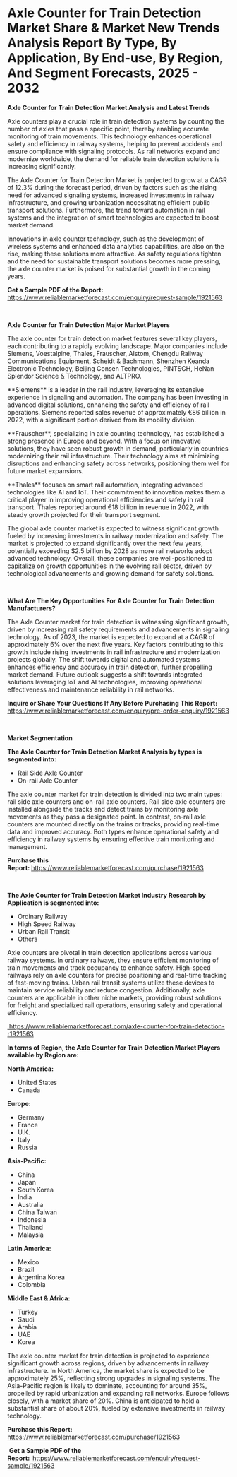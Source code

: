 <p><h1>Axle Counter for Train Detection Market Share & Market New Trends Analysis Report By Type, By Application, By End-use, By Region, And Segment Forecasts, 2025 - 2032</h1></p><p><strong>Axle Counter for Train Detection Market Analysis and Latest Trends</strong></p>
<p><p>Axle counters play a crucial role in train detection systems by counting the number of axles that pass a specific point, thereby enabling accurate monitoring of train movements. This technology enhances operational safety and efficiency in railway systems, helping to prevent accidents and ensure compliance with signaling protocols. As rail networks expand and modernize worldwide, the demand for reliable train detection solutions is increasing significantly.</p><p>The Axle Counter for Train Detection Market is projected to grow at a CAGR of 12.3% during the forecast period, driven by factors such as the rising need for advanced signaling systems, increased investments in railway infrastructure, and growing urbanization necessitating efficient public transport solutions. Furthermore, the trend toward automation in rail systems and the integration of smart technologies are expected to boost market demand. </p><p>Innovations in axle counter technology, such as the development of wireless systems and enhanced data analytics capabilities, are also on the rise, making these solutions more attractive. As safety regulations tighten and the need for sustainable transport solutions becomes more pressing, the axle counter market is poised for substantial growth in the coming years.</p></p>
<p><strong>Get a Sample PDF of the Report:&nbsp;</strong> <a href="https://www.reliablemarketforecast.com/enquiry/request-sample/1921563?utm_campaign=3120&utm_medium=2&utm_source=Github&utm_content=ia&utm_term=12042025&utm_id=axle-counter-for-train-detection">https://www.reliablemarketforecast.com/enquiry/request-sample/1921563</a></p>
<p>&nbsp;</p>
<p><strong>Axle Counter for Train Detection Major Market Players</strong></p>
<p><p>The axle counter for train detection market features several key players, each contributing to a rapidly evolving landscape. Major companies include Siemens, Voestalpine, Thales, Frauscher, Alstom, Chengdu Railway Communications Equipment, Scheidt & Bachmann, Shenzhen Keanda Electronic Technology, Beijing Consen Technologies, PINTSCH, HeNan Splendor Science & Technology, and ALTPRO.</p><p>**Siemens** is a leader in the rail industry, leveraging its extensive experience in signaling and automation. The company has been investing in advanced digital solutions, enhancing the safety and efficiency of rail operations. Siemens reported sales revenue of approximately €86 billion in 2022, with a significant portion derived from its mobility division.</p><p>**Frauscher**, specializing in axle counting technology, has established a strong presence in Europe and beyond. With a focus on innovative solutions, they have seen robust growth in demand, particularly in countries modernizing their rail infrastructure. Their technology aims at minimizing disruptions and enhancing safety across networks, positioning them well for future market expansions.</p><p>**Thales** focuses on smart rail automation, integrating advanced technologies like AI and IoT. Their commitment to innovation makes them a critical player in improving operational efficiencies and safety in rail transport. Thales reported around €18 billion in revenue in 2022, with steady growth projected for their transport segment.</p><p>The global axle counter market is expected to witness significant growth fueled by increasing investments in railway modernization and safety. The market is projected to expand significantly over the next few years, potentially exceeding $2.5 billion by 2028 as more rail networks adopt advanced technology. Overall, these companies are well-positioned to capitalize on growth opportunities in the evolving rail sector, driven by technological advancements and growing demand for safety solutions.</p></p>
<p>&nbsp;</p>
<p><strong>What Are The Key Opportunities For Axle Counter for Train Detection Manufacturers?</strong></p>
<p><p>The Axle Counter market for train detection is witnessing significant growth, driven by increasing rail safety requirements and advancements in signaling technology. As of 2023, the market is expected to expand at a CAGR of approximately 6% over the next five years. Key factors contributing to this growth include rising investments in rail infrastructure and modernization projects globally. The shift towards digital and automated systems enhances efficiency and accuracy in train detection, further propelling market demand. Future outlook suggests a shift towards integrated solutions leveraging IoT and AI technologies, improving operational effectiveness and maintenance reliability in rail networks.</p></p>
<p><strong>Inquire or Share Your Questions If Any Before Purchasing This Report:</strong> <a href="https://www.reliablemarketforecast.com/enquiry/pre-order-enquiry/1921563?utm_campaign=3120&utm_medium=2&utm_source=Github&utm_content=ia&utm_term=12042025&utm_id=axle-counter-for-train-detection">https://www.reliablemarketforecast.com/enquiry/pre-order-enquiry/1921563</a></p>
<p>&nbsp;</p>
<p><strong>Market Segmentation</strong></p>
<p><strong>The Axle Counter for Train Detection Market Analysis by types is segmented into:</strong></p>
<p><ul><li>Rail Side Axle Counter</li><li>On-rail Axle Counter</li></ul></p>
<p><p>The axle counter market for train detection is divided into two main types: rail side axle counters and on-rail axle counters. Rail side axle counters are installed alongside the tracks and detect trains by monitoring axle movements as they pass a designated point. In contrast, on-rail axle counters are mounted directly on the trains or tracks, providing real-time data and improved accuracy. Both types enhance operational safety and efficiency in railway systems by ensuring effective train monitoring and management.</p></p>
<p><strong>Purchase this Report:&nbsp;</strong><a href="https://www.reliablemarketforecast.com/purchase/1921563?utm_campaign=3120&utm_medium=2&utm_source=Github&utm_content=ia&utm_term=12042025&utm_id=axle-counter-for-train-detection">https://www.reliablemarketforecast.com/purchase/1921563</a></p>
<p>&nbsp;</p>
<p><strong>The Axle Counter for Train Detection Market Industry Research by Application is segmented into:</strong></p>
<p><ul><li>Ordinary Railway</li><li>High Speed Railway</li><li>Urban Rail Transit</li><li>Others</li></ul></p>
<p><p>Axle counters are pivotal in train detection applications across various railway systems. In ordinary railways, they ensure efficient monitoring of train movements and track occupancy to enhance safety. High-speed railways rely on axle counters for precise positioning and real-time tracking of fast-moving trains. Urban rail transit systems utilize these devices to maintain service reliability and reduce congestion. Additionally, axle counters are applicable in other niche markets, providing robust solutions for freight and specialized rail operations, ensuring safety and operational efficiency.</p></p>
<p><a href="https://www.reliablemarketforecast.com/axle-counter-for-train-detection-r1921563?utm_campaign=3120&utm_medium=2&utm_source=Github&utm_content=ia&utm_term=12042025&utm_id=axle-counter-for-train-detection">&nbsp;https://www.reliablemarketforecast.com/axle-counter-for-train-detection-r1921563</a></p>
<p><strong>In terms of Region, the Axle Counter for Train Detection Market Players available by Region are:</strong></p>
<p>
    <p> <strong> North America: </strong>
        <ul>
            <li>United States</li>
            <li>Canada</li>
        </ul>
        </p> 
    <p> <strong> Europe: </strong>
        <ul>
            <li>Germany</li>
            <li>France</li>
            <li>U.K.</li>
            <li>Italy</li>
            <li>Russia</li>
        </ul>
        </p> 
    <p> <strong> Asia-Pacific: </strong>
        <ul>
            <li>China</li>
            <li>Japan</li>
            <li>South Korea</li>
            <li>India</li>
            <li>Australia</li>
            <li>China Taiwan</li>
            <li>Indonesia</li>
            <li>Thailand</li>
            <li>Malaysia</li>
        </ul>
        </p> 
    <p> <strong> Latin America: </strong>
        <ul>
            <li>Mexico</li>
            <li>Brazil</li>
            <li>Argentina Korea</li>
            <li>Colombia</li>
        </ul>
        </p> 
    <p> <strong> Middle East & Africa: </strong>
        <ul>
            <li>Turkey</li>
            <li>Saudi</li>
            <li>Arabia</li>
            <li>UAE</li>
            <li>Korea</li>
        </ul>
    </p>
    </p>
<p><p>The axle counter market for train detection is projected to experience significant growth across regions, driven by advancements in railway infrastructure. In North America, the market share is expected to be approximately 25%, reflecting strong upgrades in signaling systems. The Asia-Pacific region is likely to dominate, accounting for around 35%, propelled by rapid urbanization and expanding rail networks. Europe follows closely, with a market share of 20%. China is anticipated to hold a substantial share of about 20%, fueled by extensive investments in railway technology.</p></p>
<p><strong>Purchase this Report: </strong><a href="https://www.reliablemarketforecast.com/purchase/1921563?utm_campaign=3120&utm_medium=2&utm_source=Github&utm_content=ia&utm_term=12042025&utm_id=axle-counter-for-train-detection">https://www.reliablemarketforecast.com/purchase/1921563</a></p>
<p>&nbsp;<strong>Get a Sample PDF of the Report:&nbsp;&nbsp;</strong><a href="https://www.reliablemarketforecast.com/enquiry/request-sample/1921563?utm_campaign=3120&utm_medium=2&utm_source=Github&utm_content=ia&utm_term=12042025&utm_id=axle-counter-for-train-detection">https://www.reliablemarketforecast.com/enquiry/request-sample/1921563</a></p>
<p><strong></strong></p>
<p><p></p><p></p><p></p></p>